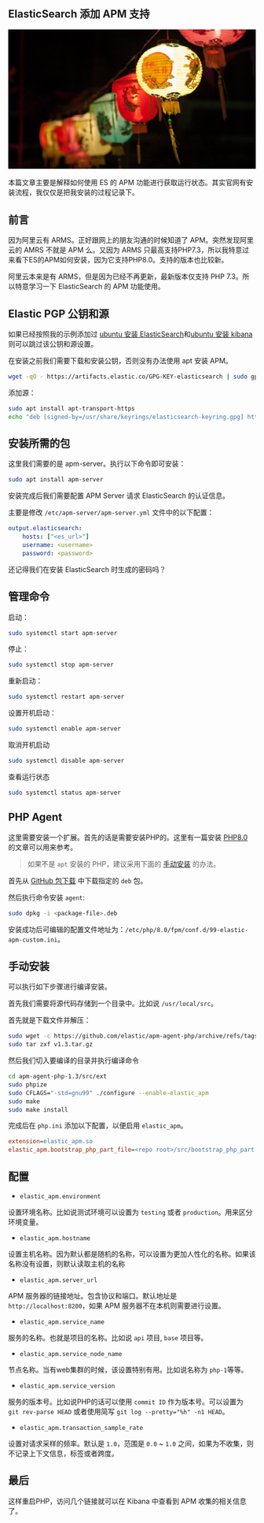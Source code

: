 ## ElasticSearch 添加 APM 支持

![](../images/20210921.jpg)

本篇文章主要是解释如何使用 ES 的 APM 功能进行获取运行状态。其实官网有安装流程，我仅仅是把我安装的过程记录下。

## 前言

因为阿里云有 ARMS。正好跟网上的朋友沟通的时候知道了 APM。突然发现阿里云的 AMRS 不就是 APM 么。又因为 ARMS 只最高支持PHP7.3，所以我特意过来看下ES的APM如何安装，因为它支持PHP8.0。支持的版本也比较新。

阿里云本来是有 ARMS，但是因为已经不再更新，最新版本仅支持 PHP 7.3。所以特意学习一下 ElasticSearch 的 APM 功能使用。

## Elastic PGP 公钥和源

如果已经按照我的示例添加过 [ubuntu 安装 ElasticSearch](./ubuntu-install-elasticsearch.md)和[ubuntu 安装 kibana](./ubuntu-install-kibana.md) 则可以跳过该公钥和源设置。

在安装之前我们需要下载和安装公钥，否则没有办法使用 apt 安装 APM。

```bash
wget -qO - https://artifacts.elastic.co/GPG-KEY-elasticsearch | sudo gpg --dearmor -o /usr/share/keyrings/elasticsearch-keyring.gpg
```

添加源：

```bash
sudo apt install apt-transport-https
echo "deb [signed-by=/usr/share/keyrings/elasticsearch-keyring.gpg] https://artifacts.elastic.co/packages/8.x/apt stable main" | sudo tee /etc/apt/sources.list.d/elastic-8.x.list
```

## 安装所需的包

这里我们需要的是 apm-server。执行以下命令即可安装：

```bash
sudo apt install apm-server
```

安装完成后我们需要配置 APM Server 请求 ElasticSearch 的认证信息。

主要是修改 `/etc/apm-server/apm-server.yml` 文件中的以下配置：

```yml
output.elasticsearch:
    hosts: ["<es_url>"]
    username: <username>
    password: <password>
```

还记得我们在安装 ElasticSearch 时生成的密码吗？

## 管理命令

启动：

```bash
sudo systemctl start apm-server
```

停止：

```bash
sudo systemctl stop apm-server
```

重新启动：

```bash
sudo systemctl restart apm-server
```

设置开机启动：

```bash
sudo systemctl enable apm-server
```

取消开机启动

```bash
sudo systemctl disable apm-server
```

查看运行状态

```bash
sudo systemctl status apm-server
```

## PHP Agent

这里需要安装一个扩展。首先的话是需要安装PHP的。这里有一篇安装 [PHP8.0](https://www.yuque.com/mowangjuanzi/techblog/zc46wi) 的文章可以用来参考。

> 如果不是 `apt` 安装的 PHP，建议采用下面的 [手动安装](#%E6%89%8B%E5%8A%A8%E5%AE%89%E8%A3%85) 的办法。


首先从 [GitHub 包下载](https://github.com/elastic/apm-agent-php/releases/latest) 中下载指定的 `deb` 包。

然后执行命令安装 `agent`:

```bash
sudo dpkg -i <package-file>.deb
```

安装成功后可编辑的配置文件地址为：`/etc/php/8.0/fpm/conf.d/99-elastic-apm-custom.ini`。

## 手动安装

可以执行如下步骤进行编译安装。

首先我们需要将源代码存储到一个目录中。比如说 `/usr/local/src`。

首先就是下载文件并解压：

```bash
sudo wget -c https://github.com/elastic/apm-agent-php/archive/refs/tags/v1.3.tar.gz
sudo tar zxf v1.3.tar.gz
```

然后我们切入要编译的目录并执行编译命令

```bash
cd apm-agent-php-1.3/src/ext
sudo phpize
sudo CFLAGS="-std=gnu99" ./configure --enable-elastic_apm
sudo make
sudo make install
```

完成后在 `php.ini` 添加以下配置，以便启用 `elastic_apm`。

```ini
extension=elastic_apm.so
elastic_apm.bootstrap_php_part_file=<repo root>/src/bootstrap_php_part.php
```

## 配置

- `elastic_apm.environment`

设置环境名称。比如说测试环境可以设置为 `testing` 或者 `production`。用来区分环境变量。

- `elastic_apm.hostname`

设置主机名称。因为默认都是随机的名称，可以设置为更加人性化的名称。如果该名称没有设置，则默认读取主机的名称

- `elastic_apm.server_url`

APM 服务器的链接地址。包含协议和端口。默认地址是 `http://localhost:8200`，如果 APM 服务器不在本机则需要进行设置。

- `elastic_apm.service_name`

服务的名称。也就是项目的名称。比如说 `api` 项目, `base` 项目等。

- `elastic_apm.service_node_name`

节点名称。当有web集群的时候，该设置特别有用。比如说名称为 `php-1`等等。

- `elastic_apm.service_version`

服务的版本号。比如说PHP的话可以使用 `commit ID` 作为版本号。可以设置为 `git rev-parse HEAD` 或者使用简写 `git log --pretty="%h" -n1 HEAD`。

- `elastic_apm.transaction_sample_rate`

设置对请求采样的频率。默认是 `1.0`，范围是 `0.0` ~ `1.0` 之间，如果为不收集，则不记录上下文信息，标签或者跨度。

## 最后

这样重启PHP，访问几个链接就可以在 Kibana 中查看到 APM 收集的相关信息了。
